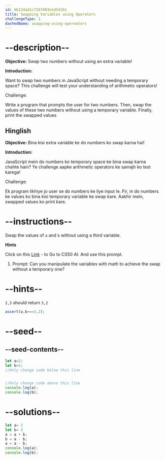 ```yaml
---
id: 6612dad1c726f003e1d542b1
title: Swapping Variables using Operators
challengeType: 1
dashedName: swapping-using-opereators
---
```


# --description--

**Objective:** Swap two numbers without using an extra variable!

**Introduction:**

Want to swap two numbers in JavaScript without needing a temporary space? This challenge will test your understanding of arithmetic operators!

Challenge:

Write a program that prompts the user for two numbers. Then, swap the values of these two numbers without using a temporary variable. Finally, print the swapped values

<h2>Hinglish</h2>

**Objective:** Bina kisi extra variable ke do numbers ko swap karna hai!

**Introduction:**

JavaScript mein do numbers ko temporary space ke bina swap karna chahte hain? Ye challenge aapke arithmetic operators ke samajh ko test karega!

Challenge:

Ek program likhiye jo user se do numbers ke liye input le. Fir, in do numbers ke values ko bina kisi temporary variable ke swap kare. Aakhir mein, swapped values ko print kare.

# --instructions--

Swap the values of `a` and `b` without using a third variable.

**Hints** 

Click on this <a href = "https://cs50.ai/chat">Link</a> - to Go to CS50 AI. And use this prompt.

1. Prompt: Can you manipulate the variables with math to achieve the swap without a temporary one? 


# --hints--

`2,3` should return `3,2`

```js
assert(a,b===3,2);
```

# --seed--
## --seed-contents--

```js
let a=2;
let b=3;
//Only change code below this line


//Only change code above this line
console.log(a);
console.log(b);

```

# --solutions--

```js
let a= 2
let b= 3
a = a + b;
b = a - b;
a = a - b;
console.log(a);
console.log(b);
```
